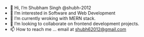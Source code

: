 - 👋 Hi, I’m Shubham Singh @shubh-2012
- 👀 I’m interested in Software and Web Development
- 🌱 I’m currently wroking with MERN stack.
- 💞️ I’m looking to collaborate on frontend development projects.
- 📫 How to reach me ... email at shubh62012@gmail.com

<!---
shubh-2012/shubh-2012 is a ✨ special ✨ repository because its `README.md` (this file) appears on your GitHub profile.
You can click the Preview link to take a look at your changes.
--->
